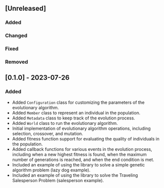 ## [Unreleased]
### Added
### Changed
### Fixed
### Removed

## [0.1.0] - 2023-07-26

### Added

- Added `Configuration` class for customizing the parameters of the evolutionary algorithm.
- Added `Member` class to represent an individual in the population.
- Added `Metadata` class to keep track of the evolution process.
- Added `World` class to run the evolutionary algorithm.
- Initial implementation of evolutionary algorithm operations, including selection, crossover, and mutation.
- Added fitness function support for evaluating the quality of individuals in the population.
- Added callback functions for various events in the evolution process, including when a new highest fitness is found, when the maximum number of generations is reached, and when the end condition is met.
- Included an example of using the library to solve a simple genetic algorithm problem (lazy dog example).
- Included an example of using the library to solve the Traveling Salesperson Problem (salesperson example).
